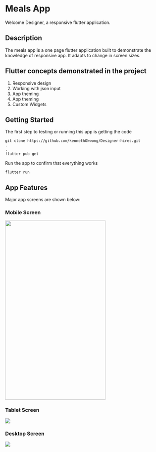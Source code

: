 # Meals App

Welcome Designer, a responsive flutter application.

## Description
The meals app is a one page flutter application built to demonstrate the knowledge of responsive app.
It adapts to change in screen sizes.

## Flutter concepts demonstrated in the project
1. Responsive design
2. Working with json input
3. App theming
4. App theming
5. Custom Widgets

## Getting Started
The first step to testing or running this app is getting the code

    git clone https://github.com/kennethOkwong/Designer-hires.git
    .
    .
    flutter pub get

Run the app to confirm that everything works
    
    flutter run

## App Features
Major app screens are shown below:

### Mobile Screen
<img src="./readMe_screenshots/mobile.png" width="324" height="576">

### Tablet Screen
<img src="./readMe_screenshots/tablet.png">

### Desktop Screen
<img src="./readMe_screenshots/desktop.png">

